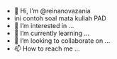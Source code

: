 - 👋 Hi, I’m @reinanovazania
- ini contoh soal mata kuliah PAD
- 👀 I’m interested in ...
- 🌱 I’m currently learning ...
- 💞️ I’m looking to collaborate on ...
- 📫 How to reach me ...

<!---
reinanovazania/reinanovazania is a ✨ special ✨ repository because its `README.md` (this file) appears on your GitHub profile.
You can click the Preview link to take a look at your changes.
--->
